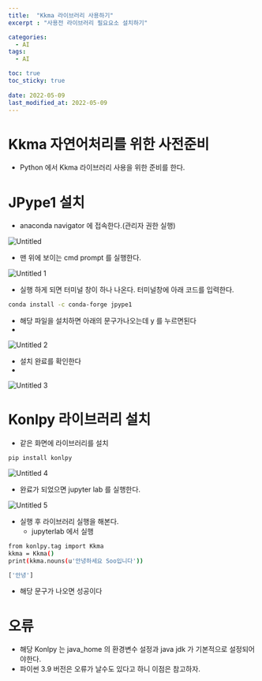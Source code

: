 ```yaml
---
title:  "Kkma 라이브러리 사용하기"
excerpt : "사용전 라이브러리 필요요소 설치하기"

categories:
  - AI
tags:
  - AI

toc: true
toc_sticky: true
 
date: 2022-05-09
last_modified_at: 2022-05-09
---
```

# Kkma 자연어처리를 위한 사전준비

- Python 에서 Kkma 라이브러리 사용을 위한 준비를 한다.

# JPype1 설치

- anaconda navigator 에 접속한다.(관리자 권한 실행)

![Untitled](https://user-images.githubusercontent.com/101306770/167362838-773ea323-b303-4f13-b838-c56b63bc4169.png)
- 맨 위에 보이는 cmd prompt 를 실행한다.

![Untitled 1](https://user-images.githubusercontent.com/101306770/167362846-0a00440a-b643-47a8-89ef-e17585ca4286.png)

- 실행 하게 되면 터미널 창이 하나 나온다. 터미널창에 아래 코드를 입력한다.

```bash
conda install -c conda-forge jpype1
```

- 해당 파일을 설치하면 아래의 문구가나오는데 y 를 누르면된다
- 

![Untitled 2](https://user-images.githubusercontent.com/101306770/167362850-b22b4bdb-bd76-4ee6-bf84-01637e192c30.png)

- 설치 완료를 확인한다
- 

![Untitled 3](https://user-images.githubusercontent.com/101306770/167362858-cfbbf34b-ac2c-4e3c-ab84-fcb31c064bab.png)

# Konlpy 라이브러리 설치

- 같은 화면에 라이브러리를 설치

```bash
pip install konlpy
```

![Untitled 4](https://user-images.githubusercontent.com/101306770/167362866-af637c03-357a-4475-a283-d34c604d5ea8.png)


- 완료가 되었으면 jupyter lab 를 실행한다.

![Untitled 5](https://user-images.githubusercontent.com/101306770/167362876-62b490db-8b17-48d5-8c48-5a6f389aeab2.png)

- 실행 후 라이브러리 실행을 해본다.
    - jupyterlab 에서 실행

```bash
from konlpy.tag import Kkma
kkma = Kkma()
print(kkma.nouns(u'안녕하세요 Soo입니다'))
```

```bash
['안녕']
```

- 해당 문구가 나오면 성공이다

# 오류

- 해당 Konlpy  는 java_home 의 환경변수 설정과 java jdk 가 기본적으로 설정되어야한다.
- 파이썬 3.9 버전은 오류가 날수도 있다고 하니 이점은 참고하자.